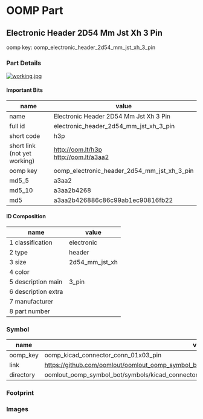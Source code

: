 # OOMP Part  
## Electronic Header 2D54 Mm Jst Xh 3 Pin  
  
oomp key: oomp_electronic_header_2d54_mm_jst_xh_3_pin  
  
### Part Details  
  
[![working.jpg](working_600.jpg)](working.jpg)  
  
#### Important Bits  
| name | value | 
| --- | --- | 
| name | Electronic Header 2D54 Mm Jst Xh 3 Pin | 
| full id | electronic_header_2d54_mm_jst_xh_3_pin | 
| short code | h3p | 
| short link<br>(not yet working) | http://oom.lt/h3p<br>http://oom.lt/a3aa2 | 
| oomp key | oomp_electronic_header_2d54_mm_jst_xh_3_pin | 
| md5_5 | a3aa2 | 
| md5_10 | a3aa2b4268 | 
| md5 | a3aa2b426886c86c99ab1ec90816fb22 | 
#### ID Composition  
| name | value | 
| --- | --- | 
| 1 classification | electronic | 
| 2 type | header | 
| 3 size | 2d54_mm_jst_xh | 
| 4 color |  | 
| 5 description main | 3_pin | 
| 6 description extra |  | 
| 7 manufacturer |  | 
| 8 part number |  | 
### Symbol  
| name | value | 
| --- | --- | 
| oomp_key | oomp_kicad_connector_conn_01x03_pin | 
| link | https://github.com/oomlout/oomlout_oomp_symbol_bot/tree/main/symbols/kicad_connector_conn_01x03_pin | 
| directory | oomlout_oomp_symbol_bot/symbols/kicad_connector_conn_01x03_pin//working/working.kicad_sym | 
### Footprint  
### Images  
